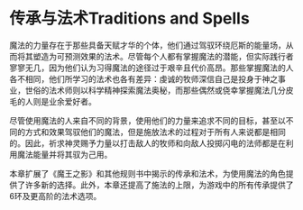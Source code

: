 # 传承与法术Traditions and Spells

魔法的力量存在于那些具备天赋才华的个体，他们通过驾驭环绕厄斯的能量场，从而将其塑造为可预测效果的法术。尽管每个人都有掌握魔法的潜能，但实际践行者寥寥无几，因为他们认为习得魔法的途径过于艰辛且代价高昂。那些掌握魔法的人各不相同，他们所学习的法术也各有差异：虔诚的牧师深信自己是投身于神之事业，世俗的法术师则以科学精神探索魔法奥秘，而那些偶然或侥幸掌握魔法几分皮毛的人则是业余爱好者。  

尽管使用魔法的人来自不同的背景，使用他们的力量来追求不同的目标，甚至以不同的方式和效果驾驭他们的魔法，但是施放法术的过程对于所有人来说都是相同的。因此，祈求神灵赐予力量以打击敌人的牧师和向敌人投掷闪电的法师都是在利用魔法能量并将其驭为己用。

本章扩展了《魔王之影》和其他规则书中揭示的传承和法术，为使用魔法的角色提供了许多新的选择。此外，本章还提高了施法的上限，为游戏中的所有传承提供了6环及更高阶的法术选项。
